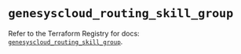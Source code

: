 # `genesyscloud_routing_skill_group`

Refer to the Terraform Registry for docs: [`genesyscloud_routing_skill_group`](https://registry.terraform.io/providers/mypurecloud/genesyscloud/1.70.0/docs/resources/routing_skill_group).
